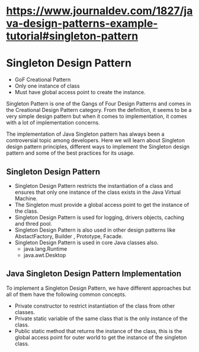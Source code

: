 # https://www.journaldev.com/1827/java-design-patterns-example-tutorial#singleton-pattern

# Singleton Design Pattern

- GoF Creational Pattern
- Only one instance of class
- Must have global access point to create the instance.

Singleton Pattern is one of the Gangs of Four Design Patterns and comes in the Creational Design Pattern category. From
the definition, it seems to be a very simple design pattern but when it comes to implementation, it comes with a lot of
implementation concerns.

The implementation of Java Singleton pattern has always been a controversial topic among developers. Here we will learn
about Singleton design pattern principles, different ways to implement the Singleton design pattern and some of the best
practices for its usage.

## Singleton Design Pattern

- Singleton Design Pattern restricts the instantiation of a class and ensures that only one instance of the class exists
  in the Java Virtual Machine.
- The Singleton must provide a global access point to get the instance of the class.
- Singleton Design Pattern is used for logging, drivers objects, caching and thred pool.
- Singleton Design Pattern is also used in other design patterns like AbstactFactory, Builder , Prototype, Facade.
- Singleton Design Pattern is used in core Java classes also.
    - java.lang.Runtime
    - java.awt.Desktop

## Java Singleton Design Pattern Implementation

To implement a Singleton Design Pattern, we have different approaches but all of them have the following common
concepts.

- Private constructor to restrict instantiation of the class from other classes.
- Private static variable of the same class that is the only instance of the class.
- Public static method that returns the instance of the class, this is the global access point for outer world to get
  the instance of the singleton class.

